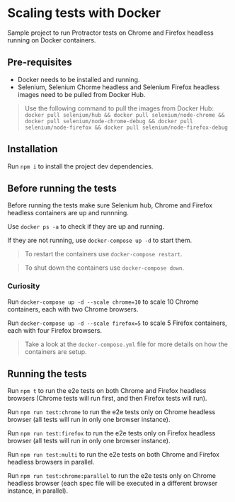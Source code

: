 # Scaling tests with Docker

Sample project to run Protractor tests on Chrome and Firefox headless running on Docker containers.

## Pre-requisites

- Docker needs to be installed and running.
- Selenium, Selenium Chorme headless and Selenium Firefox headless images need to be pulled from Docker Hub.

> Use the following command to pull the images from Docker Hub: `docker pull selenium/hub && docker pull selenium/node-chrome && docker pull selenium/node-chrome-debug && docker pull selenium/node-firefox && docker pull selenium/node-firefox-debug`

## Installation

Run `npm i` to install the project dev dependencies.

## Before running the tests

Before running the tests make sure Selenium hub, Chrome and Firefox headless containers are up and runnning.

Use `docker ps -a` to check if they are up and running.

If they are not running, use `docker-compose up -d` to start them.

> To restart the containers use `docker-compose restart`.

> To shut down the containers use `docker-compose down`.

### Curiosity

Run `docker-compose up -d --scale chrome=10` to scale 10 Chrome containers, each with two Chrome browsers.

Run `docker-compose up -d --scale firefox=5` to scale 5 Firefox containers, each with four Firefox browsers.

> Take a look at the `docker-compose.yml` file for more details on how the containers are setup.

## Running the tests

Run `npm t` to run the e2e tests on both Chrome and Firefox headless browsers (Chrome tests will run first, and then Firefox tests will run).

Run `npm run test:chrome` to run the e2e tests only on Chrome headless browser (all tests will run in only one browser instance).

Run `npm run test:firefox` to run the e2e tests only on Firefox headless browser (all tests will run in only one browser instance).

Run `npm run test:multi` to run the e2e tests on both Chrome and Firefox headless browsers in parallel.

Run `npm run test:chrome:parallel` to run the e2e tests only on Chrome headless browser (each spec file will be executed in a different browser instance, in parallel).
